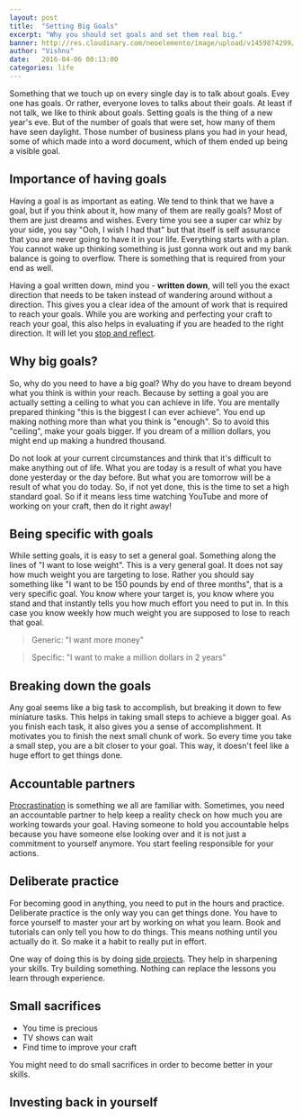 ```yaml
---
layout: post
title:  "Setting Big Goals"
excerpt: "Why you should set goals and set them real big."
banner: http://res.cloudinary.com/neoelemento/image/upload/v1459874299/biggoal_jqijlj.jpg
author: "Vishnu"
date:   2016-04-06 00:13:00
categories: life
---
```

Something that we touch up on every single day is to talk about goals. Evey one has goals. Or rather, everyone loves to talks about their goals. At least if not talk, we like to think about goals. Setting goals is the thing of a new year's eve. But of the number of goals that were set, how many of them have seen daylight. Those number of business plans you had in your head, some of which made into a word document, which of them ended up being a visible goal.

## Importance of having goals
Having a goal is as important as eating. We tend to think that we have a goal, but if you think about it, how many of them are really goals? Most of them are just dreams and wishes. Every time you see a super car whiz by your side, you say "Ooh, I wish I had that" but that itself is self assurance that you are never going to have it in your life. Everything starts with a plan. You cannot wake up thinking something is just gonna work out and my bank balance is going to overflow. There is something that is required from your end as well.

Having a goal written down, mind you - **written down**, will tell you the exact direction that needs to be taken instead of wandering around without a direction. This gives you a clear idea of the amount of work that is required to reach your goals. While you are working and perfecting your craft to reach your goal, this also helps in evaluating if you are headed to the right direction. It will let you [stop and reflect](http://neoelemento.com/blog/2016/02/25/pause-and-reflect/).

## Why big goals?
So, why do you need to have a big goal? Why do you have to dream beyond what you think is within your reach. Because by setting a goal you are actually setting a ceiling to what you can achieve in life. You are mentally prepared thinking "this is the biggest I can ever achieve". You end up making nothing more than what you think is "enough". So to avoid this "ceiling", make your goals bigger. If you dream of a million dollars, you might end up making a hundred thousand.

Do not look at your current circumstances and think that it's difficult to make anything out of life. What you are today is a result of what you have done yesterday or the day before. But what you are tomorrow will be a result of what you do today. So, if not yet done, this is the time to set a high standard goal. So if it means less time watching YouTube and more of working on your craft, then do it right away!

## Being specific with goals
While setting goals, it is easy to set a general goal. Something along the lines of "I want to lose weight". This is a very general goal. It does not say how much weight you are targeting to lose. Rather you should say something like "I want to be 150 pounds by end of three months", that is a very specific goal. You know where your target is, you know where you stand and that instantly tells you how much effort you need to put in. In this case you know weekly how much weight you are supposed to lose to reach that goal.

>Generic: "I want more money" 

>Specific: "I want to make a million dollars in 2 years"

## Breaking down the goals
Any goal seems like a big task to accomplish, but breaking it down to few miniature tasks. This helps in taking small steps to achieve a bigger goal. As you finish each task, it also gives you a sense of accomplishment. It motivates you to finish the next small chunk of work. So every time you take a small step, you are a bit closer to your goal. This way, it doesn't feel like a huge effort to get things done.

## Accountable partners
[Procrastination](http://neoelemento.com/blog/2016/04/05/procrastination/) is something we all are familiar with. Sometimes, you need an accountable partner to help keep a reality check on how much you are working towards your goal. Having someone to hold you accountable helps because you have someone else looking over and it is not just a commitment to yourself anymore. You start feeling responsible for your actions.

## Deliberate practice
For becoming good in anything, you need to put in the hours and practice. Deliberate practice is the only way you can get things done. You have to force yourself to master your art by working on what you learn. Book and tutorials can only tell you how to do things. This means nothing until you actually do it. So make it a habit to really put in effort.

One way of doing this is by doing [side projects](http://neoelemento.com/blog/2015/11/15/side-projects-are-important/). They help in sharpening your skills. Try building something. Nothing can replace the lessons you learn through experience.

## Small sacrifices
* You time is precious
* TV shows can wait
* Find time to improve your craft

You might need to do small sacrifices in order to become better in your skills.

## Investing back in yourself
